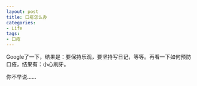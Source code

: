 ```yaml
---
layout: post
title: 口疮怎么办
categories:
- Life
tags:
- 口疮
---
```


Google了一下，结果是：要保持乐观，要坚持写日记，等等。再看一下如何预防口疮，结果有：小心刷牙。

你不早说……
